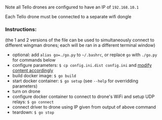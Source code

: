 Note all Tello drones are configured to have an IP of `192.168.10.1`

Each Tello drone must be connected to a separate wifi dongle

### Instructions:
(the 1 and 2 versions of the file can be used to simultaneously connect to different wingman drones; each will be ran in a different terminal window)

* optional: add `alias go=./go.py` to `~/.bashrc`, or replace `go` with `./go.py` for commands below
* configure parameters: `$ cp config.ini.dist config.ini` and [modify content accordingly](config.ini.dist)
* build docker image: `$ go build`
* start docker container: `$ go setup` (see `--help` for overridding parameters)
* turn on drone
* configure docker container to connect to drone's WiFi and setup UDP relays: `$ go connect`
* connect driver to drone using IP given from output of above command
* teardown: `$ go stop`
